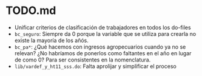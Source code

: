 # TODO.md

- Unificar criterios de clasificación de trabajadores en todos los do-files
- `bc_seguro`: Siempre da 0 porque la variable que se utiliza para crearla no existe la mayoría de los añós.
- `bc_pa*`: ¿Qué hacemos con ingresos agropecuarios cuando ya no se relevan? ¿No habríamos de ponerlos como faltantes en el año en lugar de como 0? Para ser consistentes en la nomenclatura.
- `lib/vardef_y_ht11_sss.do`: Falta aprolijar y simplificar el proceso